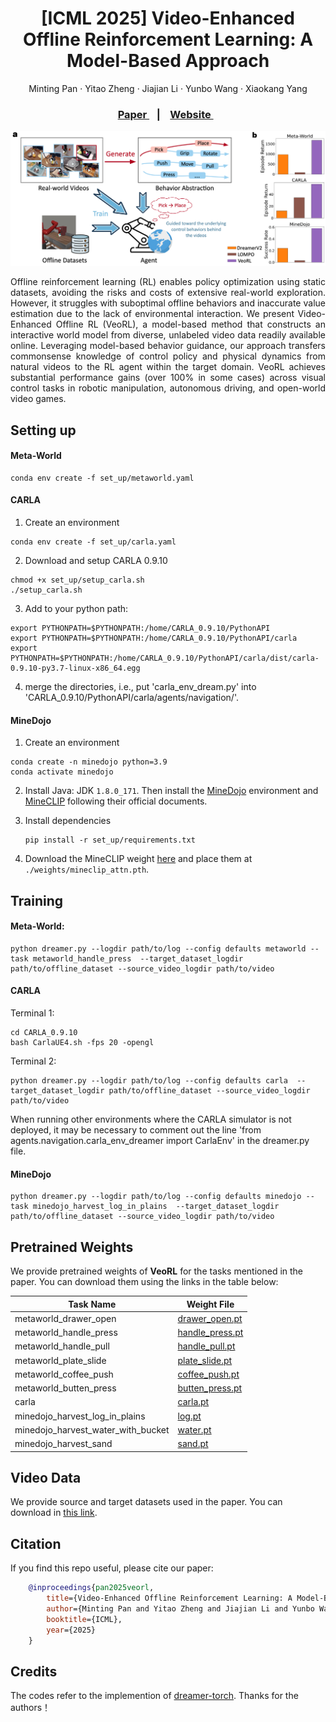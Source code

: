 <h1 align="center">
 [ICML 2025] Video-Enhanced Offline Reinforcement Learning: A Model-Based Approach </h1>
<p align="center">
    Minting Pan
    ·
    Yitao Zheng
    ·
    Jiajian Li
    ·
    Yunbo Wang
    ·
    Xiaokang Yang
  </p>

<h3 align="center"> <a href="https://arxiv.org/abs/2505.06482" target="_blank"> Paper </a> &nbsp;&nbsp; | &nbsp;&nbsp; <a href="https://panmt.github.io/VeoRL.github.io/" target="_blank"> Website </a> &nbsp;&nbsp; </h3>
  <div align="center"></div>

<p align="center">
<img src="images/intro.png" alt="Teaser image" />
</p>


<p style="text-align:justify">
  Offline reinforcement learning (RL) enables policy optimization using static datasets, avoiding the risks and costs of extensive real-world exploration. However, it struggles with suboptimal offline behaviors and inaccurate value estimation due to the lack of environmental interaction. We present Video-Enhanced Offline RL (VeoRL), a model-based method that constructs an interactive world model from diverse, unlabeled video data readily available online. Leveraging model-based behavior guidance, our approach transfers commonsense knowledge of control policy and physical dynamics from natural videos to the RL agent within the target domain. VeoRL achieves substantial performance gains (over 100% in some cases) across visual control tasks in robotic manipulation, autonomous driving, and open-world video games.
</p>



## Setting up

#### Meta-World
```
conda env create -f set_up/metaworld.yaml
```

#### CARLA

1. Create an environment
```
conda env create -f set_up/carla.yaml
```

2. Download and setup CARLA 0.9.10
```
chmod +x set_up/setup_carla.sh
./setup_carla.sh
```

3. Add to your python path:
```
export PYTHONPATH=$PYTHONPATH:/home/CARLA_0.9.10/PythonAPI
export PYTHONPATH=$PYTHONPATH:/home/CARLA_0.9.10/PythonAPI/carla
export PYTHONPATH=$PYTHONPATH:/home/CARLA_0.9.10/PythonAPI/carla/dist/carla-0.9.10-py3.7-linux-x86_64.egg
```
4. merge the directories, i.e., put 'carla_env_dream.py' into 'CARLA_0.9.10/PythonAPI/carla/agents/navigation/'.

#### MineDojo

1. Create an environment
```
conda create -n minedojo python=3.9
conda activate minedojo 
```

2. Install Java: JDK `1.8.0_171`. Then install the [MineDojo](https://github.com/MineDojo/MineDojo) environment and [MineCLIP](https://github.com/MineDojo/MineCLIP) following their official documents. 

3. Install dependencies
    ```
    pip install -r set_up/requirements.txt
    ```

4. Download the MineCLIP weight [here](https://drive.google.com/file/d/1uaZM1ZLBz2dZWcn85rZmjP7LV6Sg5PZW/view?usp=sharing) and place them at `./weights/mineclip_attn.pth`.

## Training

#### Meta-World:

```
python dreamer.py --logdir path/to/log --config defaults metaworld --task metaworld_handle_press  --target_dataset_logdir path/to/offline_dataset --source_video_logdir path/to/video 
```

#### CARLA

Terminal 1:
```
cd CARLA_0.9.10
bash CarlaUE4.sh -fps 20 -opengl
```

Terminal 2:
```
python dreamer.py --logdir path/to/log --config defaults carla  --target_dataset_logdir path/to/offline_dataset --source_video_logdir path/to/video 
```

When running other environments where the CARLA simulator is not deployed, it may be necessary to comment out the line 'from agents.navigation.carla_env_dreamer import CarlaEnv' in the dreamer.py file.

#### MineDojo

```
python dreamer.py --logdir path/to/log --config defaults minedojo --task minedojo_harvest_log_in_plains  --target_dataset_logdir path/to/offline_dataset --source_video_logdir path/to/video 
```


## Pretrained Weights

We provide pretrained weights of **VeoRL** for the tasks mentioned in the paper. You can download them using the links in the table below: 

<div align="center">

| Task Name                  | Weight File                                                                                   |
|----------------------------|-----------------------------------------------------------------------------------------------|
| metaworld_drawer_open      | [drawer_open.pt](https://drive.google.com/file/d/1DcZfuQNBCGpUPKZC6sd8VT96kgrq_P4Y/view?usp=sharing)                                                                |
| metaworld_handle_press      | [handle_press.pt](https://drive.google.com/file/d/1Yl7tUn32qs_RUR9ugXBkEPp-z9AmopSk/view?usp=sharing)                                                                |
| metaworld_handle_pull      | [handle_pull.pt](https://drive.google.com/file/d/18vJTcKV0ePMy81zqVRuC-QtZe0OAGsyd/view?usp=sharing)                                                                |
| metaworld_plate_slide      | [plate_slide.pt](https://drive.google.com/file/d/1dPd-ySoqT443dlA46DRYDCuAWOvHZ294/view?usp=sharing)                                                                |
| metaworld_coffee_push      | [coffee_push.pt](https://drive.google.com/file/d/1LYnkqwadMijS5juQiCjxfB4MQdSMxOOO/view?usp=sharing)                                                                |
| metaworld_butten_press      | [butten_press.pt](https://drive.google.com/file/d/1MzbxSXkXzEjAKpu9rIiYvIgEpws8z4wW/view?usp=sharing)                                                                |
| carla      | [carla.pt](https://drive.google.com/file/d/1K5iA-r7L-ogxXtSD96HFeZv9_PfL-n3P/view?usp=sharing)                                                                |
| minedojo_harvest_log_in_plains      | [log.pt](https://drive.google.com/file/d/1m73o8J_OqDFHqyZunuyLmhZt0yl3Vf4r/view?usp=sharing)                                                                |
| minedojo_harvest_water_with_bucket  | [water.pt](https://drive.google.com/file/d/18w_nt9uPb5YAyYFapxFL2miUBOUFZtZu/view?usp=sharing)                                                              |
| minedojo_harvest_sand               | [sand.pt](https://drive.google.com/file/d/1aDZiAlG-NXqjPBS-HoT8DHdyjofzVRfC/view?usp=sharing)                                                               |
</div>


## Video Data

We provide source and target datasets used in the paper. You can download in [this link](https://drive.google.com/drive/folders/1EZhvU4YrZqkI7I4ZCWtsMqqJK_fWglyW?usp=sharing).

## Citation
If you find this repo useful, please cite our paper:
```bib
    @inproceedings{pan2025veorl,
        title={Video-Enhanced Offline Reinforcement Learning: A Model-Based Approach},
        author={Minting Pan and Yitao Zheng and Jiajian Li and Yunbo Wang and Xiaokang Yang},
        booktitle={ICML},
        year={2025}
    }
```


## Credits
The codes refer to the implemention of [dreamer-torch](https://github.com/jsikyoon/dreamer-torch). Thanks for the authors！
